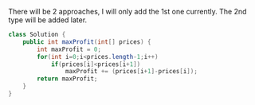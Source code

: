 There will be 2 approaches, I will only add the 1st 
one currently. The 2nd type will be added later.

```Java
class Solution {
    public int maxProfit(int[] prices) {
        int maxProfit = 0;
        for(int i=0;i<prices.length-1;i++)
            if(prices[i]<prices[i+1])
                maxProfit += (prices[i+1]-prices[i]);
        return maxProfit;
    }
}

```